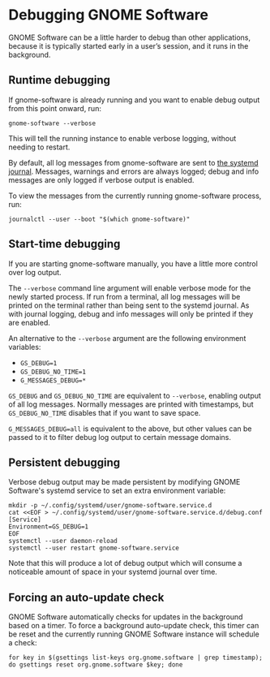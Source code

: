 Debugging GNOME Software
========================

GNOME Software can be a little harder to debug than other applications, because
it is typically started early in a user’s session, and it runs in the
background.

Runtime debugging
---

If gnome-software is already running and you want to enable debug output from
this point onward, run:
```
gnome-software --verbose
```

This will tell the running instance to enable verbose logging, without needing
to restart.

By default, all log messages from gnome-software are sent to
[the systemd journal](https://www.freedesktop.org/software/systemd/man/systemd-journald.service.html).
Messages, warnings and errors are always logged; debug and info messages are
only logged if verbose output is enabled.

To view the messages from the currently running gnome-software process, run:
```
journalctl --user --boot "$(which gnome-software)"
```

Start-time debugging
---

If you are starting gnome-software manually, you have a little more control over
log output.

The `--verbose` command line argument will enable verbose mode for the newly
started process. If run from a terminal, all log messages will be printed on the
terminal rather than being sent to the systemd journal. As with journal logging,
debug and info messages will only be printed if they are enabled.

An alternative to the `--verbose` argument are the following environment
variables:
 * `GS_DEBUG=1`
 * `GS_DEBUG_NO_TIME=1`
 * `G_MESSAGES_DEBUG=*`

`GS_DEBUG` and `GS_DEBUG_NO_TIME` are equivalent to `--verbose`, enabling output
of all log messages. Normally messages are printed with timestamps, but
`GS_DEBUG_NO_TIME` disables that if you want to save space.

`G_MESSAGES_DEBUG=all` is equivalent to the above, but other values can be
passed to it to filter debug log output to certain message domains.

Persistent debugging
---

Verbose debug output may be made persistent by modifying GNOME Software's systemd
service to set an extra environment variable:

```
mkdir -p ~/.config/systemd/user/gnome-software.service.d
cat <<EOF > ~/.config/systemd/user/gnome-software.service.d/debug.conf
[Service]
Environment=GS_DEBUG=1
EOF
systemctl --user daemon-reload
systemctl --user restart gnome-software.service
```

Note that this will produce a lot of debug output which will consume a
noticeable amount of space in your systemd journal over time.

Forcing an auto-update check
---

GNOME Software automatically checks for updates in the background based on a
timer. To force a background auto-update check, this timer can be reset and the
currently running GNOME Software instance will schedule a check:

```
for key in $(gsettings list-keys org.gnome.software | grep timestamp); do gsettings reset org.gnome.software $key; done
```
